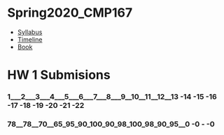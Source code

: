 # Spring2020_CMP167

- [Syllabus](https://github.com/synac1/Spring2020_CMP167/blob/master/CMP167_Core_Syllabus%20(6).pdf)
- [Timeline](https://docs.google.com/spreadsheets/d/1QQS3HxP2qZAJuI6y-v7CkM_Bis1Y9fre0tqA8m6P4ps/edit#gid=216415318)
- [Book](https://learn.zybooks.com/zybook/CUNYCMP167Spring2020)


# HW 1 Submisions 

###  1___2___3___4___5___6___7___8___9__10__11__12__13 -14 -15 -16 -17 -18 -19 -20 -21 -22
###  78__78__70__65_95_90_100_90_98_100_98_90_95__0 -0 - -0

